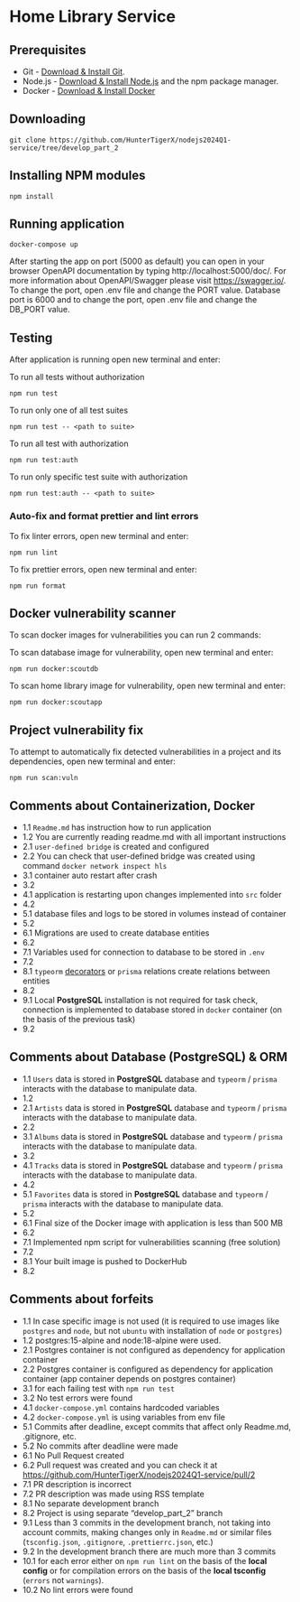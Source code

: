 # Home Library Service

## Prerequisites

- Git - [Download & Install Git](https://git-scm.com/downloads).
- Node.js - [Download & Install Node.js](https://nodejs.org/en/download/) and the npm package manager.
- Docker - [Download & Install Docker](https://www.docker.com/products/docker-desktop/)

## Downloading

```
git clone https://github.com/HunterTigerX/nodejs2024Q1-service/tree/develop_part_2
```

## Installing NPM modules

```
npm install
```

## Running application

```
docker-compose up
```

After starting the app on port (5000 as default) you can open
in your browser OpenAPI documentation by typing http://localhost:5000/doc/.
For more information about OpenAPI/Swagger please visit https://swagger.io/.
To change the port, open .env file and change the PORT value.
Database port is 6000 and to change the port, open .env file and change the DB_PORT value. 

## Testing
After application is running open new terminal and enter:

To run all tests without authorization

```
npm run test
```

To run only one of all test suites

```
npm run test -- <path to suite>
```

To run all test with authorization

```
npm run test:auth
```

To run only specific test suite with authorization

```
npm run test:auth -- <path to suite>
```

### Auto-fix and format prettier and lint errors

To fix linter errors, open new terminal and enter:

```
npm run lint
```

To fix prettier errors, open new terminal and enter:

```
npm run format
```

## Docker vulnerability scanner
To scan docker images for vulnerabilities you can run 2 commands:

To scan database image for vulnerability, open new terminal and enter:

```
npm run docker:scoutdb
```

To scan home library image for vulnerability, open new terminal and enter:

```
npm run docker:scoutapp
```

## Project vulnerability fix
To attempt to automatically fix detected vulnerabilities in a project and its dependencies, open new terminal and enter:

```
npm run scan:vuln
```
## Comments about Containerization, Docker
- 1.1 `Readme.md` has instruction how to run application
- 1.2 You are currently reading readme.md with all important instructions
- 2.1 `user-defined bridge` is created and configured
- 2.2 You can check that user-defined bridge was created using command `docker network inspect hls`
- 3.1  container auto restart after crash
- 3.2
- 4.1 application is restarting upon changes implemented into `src` folder
- 4.2
- 5.1 database files and logs to be stored in volumes instead of container
- 5.2 
- 6.1 Migrations are used to create database entities 
- 6.2
- 7.1 Variables used for connection to database to be stored in `.env`
- 7.2
- 8.1 `typeorm` [decorators](https://typeorm.io/#/relations) or `prisma` relations create relations between entities
- 8.2
- 9.1 Local **PostgreSQL** installation is not required for task check, connection is implemented to database stored in `docker` container  (on the basis of the previous task)
- 9.2


## Comments about Database (PostgreSQL) & ORM
- 1.1 `Users` data is stored in **PostgreSQL** database and `typeorm` / `prisma`  interacts with the database to manipulate data.  
- 1.2
- 2.1 `Artists` data is stored in **PostgreSQL** database and `typeorm` / `prisma`  interacts with the database to manipulate data.
- 2.2
- 3.1 `Albums` data is stored in **PostgreSQL** database and `typeorm` / `prisma`  interacts with the database to manipulate data.
- 3.2
- 4.1 `Tracks` data is stored in **PostgreSQL** database and `typeorm` / `prisma`  interacts with the database to manipulate data.
- 4.2
- 5.1 `Favorites` data is stored in **PostgreSQL** database and `typeorm` / `prisma`  interacts with the database to manipulate data.
- 5.2
- 6.1 Final size of the Docker image with application is less than 500 MB
- 6.2
- 7.1 Implemented npm script for vulnerabilities scanning (free solution)
- 7.2
- 8.1 Your built image is pushed to DockerHub
- 8.2


## Comments about forfeits
- 1.1 In case specific image is not used (it is required to use images like `postgres` and `node`, but not `ubuntu` with installation of `node` or `postgres`)
- 1.2 postgres:15-alpine and node:18-alpine were used.
- 2.1 Postgres container is not configured as dependency for application container
- 2.2 Postgres container is configured as dependency for application container (app container depends on postgres container)
- 3.1 for each failing test with `npm run test` 
- 3.2 No test errors were found
- 4.1 `docker-compose.yml` contains hardcoded variables
- 4.2 `docker-compose.yml` is using variables from env file
- 5.1 Commits after deadline, except commits that affect only Readme.md, .gitignore, etc.
- 5.2 No commits after deadline were made
- 6.1 No Pull Request created 
- 6.2 Pull request was created and you can check it at https://github.com/HunterTigerX/nodejs2024Q1-service/pull/2
- 7.1 PR description is incorrect
- 7.2 PR description was made using RSS template
- 8.1 No separate development branch
- 8.2 Project is using separate “develop_part_2” branch
- 9.1 Less than 3 commits in the development branch, not taking into account commits, making changes only in `Readme.md` or similar files (`tsconfig.json`, `.gitignore`, `.prettierrc.json`, etc.)
- 9.2 In the development branch there are much more than 3 commits
- 10.1 for each error either on `npm run lint` on the basis of the **local config** or for compilation errors on the basis of the **local tsconfig** (`errors` not `warnings`).
- 10.2 No lint errors were found